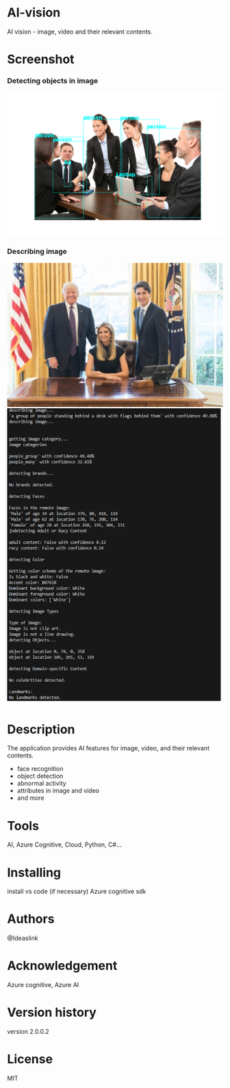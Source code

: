 # AI-vision
AI vision - image, video and their relevant contents.

# Screenshot

### Detecting objects in image

![Detect_objects_in image](assets/detect_result.png)

### Describing image

![Test image](assets/trump_td.jpg)
![Results](assets/image_analysis_results.PNG)

# Description

The application provides AI features for image, video, and their relevant contents.

- face recognition
- object detection
- abnormal activity
- attributes in image and video
- and more

# Tools 

AI, Azure Cognitive, Cloud, Python, C#...

# Installing

install vs code (if necessary)
Azure cognitive sdk

# Authors

@Ideaslink

# Acknowledgement

Azure cognitive, Azure AI

# Version history
version 2.0.0.2

# License
MIT

